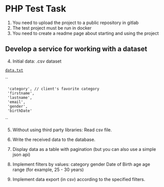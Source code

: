 # PHP Test Task

1. You need to upload the project to a public repository in gitlab
2. The test project must be run in docker
3. You need to create a readme page about starting and using the project

## Develop a service for working with a dataset

4. Initial data: .csv dataset

[`data.txt`](https://drive.google.com/file/d/1Dwb1alDAQCAPwz7Eg306BVbWtGdfkUCy/view?usp=sharing)

``

     'category', // client's favorite category
     'firstname',
     'lastname',
     'email',
     'gender',
     'birthDate'
``

5. Without using third party libraries: Read csv file.

6. Write the received data to the database.

7. Display data as a table with pagination (but you can also use a simple json api)

8. Implement filters by values:
     category
     gender
     Date of Birth
     age
     age range (for example, 25 - 30 years)

9. Implement data export (in csv) according to the specified filters.


